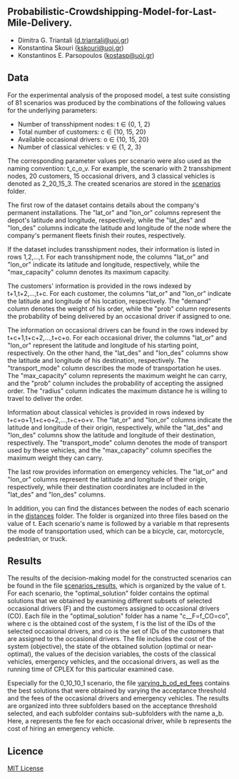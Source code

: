 ## Probabilistic-Crowdshipping-Model-for-Last-Mile-Delivery.
- Dimitra G. Triantali (d.triantali@uoi.gr)
- Konstantina Skouri (kskouri@uoi.gr)
- Konstantinos E. Parsopoulos (kostasp@uoi.gr)

## Data

For the experimental analysis of the proposed model, a test suite consisting of 81 scenarios was produced by the combinations of the following values for the underlying parameters:

- Number of transshipment nodes: t &isin; \{0, 1, 2\}
- Total number of customers: c &isin; \{10, 15, 20\}
- Available occasional drivers: o &isin; \{10, 15, 20\}
- Number of classical vehicles: v &isin; \{1, 2, 3\}

The corresponding parameter values per scenario were also used as the naming convention: t_c_o_v. For example, the scenario with 2 transshipment nodes, 20 customers, 15 occasional drivers, and 3 classical vehicles is denoted as 2_20_15_3. The created scenarios are stored in the [scenarios](https://github.com/DimitraTriantali/Probabilistic-Crowdshipping-Model-for-Last-Mile-Delivery/tree/cb0a08ec8adb88e9c20a5674432e1c6c68e437db/data/scenarios) folder. 

The first row of the dataset contains details about the company's permanent installations. The "lat_or" and "lon_or" columns represent the depot's latitude and longitude, respectively, while the "lat_des" and "lon_des" columns indicate the latitude and longitude of the node where the company's permanent fleets finish their routes, respectively. 

If the dataset includes transshipment nodes, their information is listed in rows 1,2,…,t. For each transshipment node, the columns "lat_or" and "lon_or" indicate its latitude and longitude, respectively, while the "max_capacity" column denotes its maximum capacity. 

The customers' information is provided in the rows indexed by t+1,t+2,...,t+c. For each customer, the columns "lat_or" and "lon_or" indicate the latitude and longitude of his location, respectively. The "demand" column denotes the weight of his order, while the "prob" column represents the probability of being delivered by an occasional driver if assigned to one. 

The information on occasional drivers can be found in the rows indexed by t+c+1,t+c+2,...,t+c+o. For each occasional driver, the columns "lat_or" and "lon_or" represent the latitude and longitude of his starting point, respectively. On the other hand, the "lat_des" and "lon_des" columns show the latitude and longitude of his destination, respectively. The "transport_mode" column describes the mode of transportation he uses. The "max_capacity" column represents the maximum weight he can carry, and the "prob" column includes the probability of accepting the assigned order. The "radius" column indicates the maximum distance he is willing to travel to deliver the order. 

Information about classical vehicles is provided in rows indexed by t+c+o+1,t+c+o+2,...,t+c+o+v. The "lat_or" and "lon_or" columns indicate the latitude and longitude of their origin, respectively, while the "lat_des" and "lon_des" columns show the latitude and longitude of their destination, respectively. The "transport_mode" column denotes the mode of transport used by these vehicles, and the "max_capacity" column specifies the maximum weight they can carry. 

The last row provides information on emergency vehicles. The "lat_or" and "lon_or" columns represent the latitude and longitude of their origin, respectively, while their destination coordinates are included in the "lat_des" and "lon_des" columns.

In addition, you can find the distances between the nodes of each scenario in the [distances](https://github.com/DimitraTriantali/Probabilistic-Crowdshipping-Model-for-Last-Mile-Delivery/tree/00f4b4d955f500349154f786af01098f8c7eb8cb/data/distances) folder. The folder is organized into three files based on the value of t. Each scenario's name is followed by a variable m that represents the mode of transportation used, which can be a bicycle, car, motorcycle, pedestrian, or truck.

## Results

The results of the decision-making model for the constructed scenarios can be found in the file [scenarios_results](https://github.com/DimitraTriantali/Probabilistic-Crowdshipping-Model-for-Last-Mile-Delivery/tree/ba03572fe9926b80238ed645ba4db7fc3b09042d/results/scenarios_results), which is organized by the value of t. For each scenario, the "optimal_solution" folder contains the optimal solutions that we obtained by examining different subsets of selected occasional drivers (F) and the customers assigned to occasional drivers (CO). Each file in the "optimal_solution" folder has a name "c__F=f_CO=co", where c is the obtained cost of the system, f is the list of the IDs of the selected occasional drivers, and co is the set of IDs of the customers that are assigned to the occasional drivers. The file includes the cost of the system (objective), the state of the obtained solution (optimal or near-optimal), the values of the decision variables, the costs of the classical vehicles, emergency vehicles, and the occasional drivers, as well as the running time of CPLEX for this particular examined case.

Especially for the 0_10_10_1 scenario, the file [varying_b_od_ed_fees](https://github.com/DimitraTriantali/Probabilistic-Crowdshipping-Model-for-Last-Mile-Delivery/blob/ba03572fe9926b80238ed645ba4db7fc3b09042d/results/varying_b_od_ed_fees.zip) contains the best solutions that were obtained by varying the acceptance threshold and the fees of the occasional drivers and emergency vehicles. The results are organized into three subfolders based on the acceptance threshold selected, and each subfolder contains sub-subfolders with the name a_b. Here, a represents the fee for each occasional driver, while b represents the cost of hiring an emergency vehicle.

## Licence

[MIT License](https://github.com/DimitraTriantali/Probabilistic-Crowdshipping-Model-for-Last-Mile-Delivery/blob/64a160ea27976dd15d6a9a6a4b97ac2e41ef3fc9/LICENSE)
